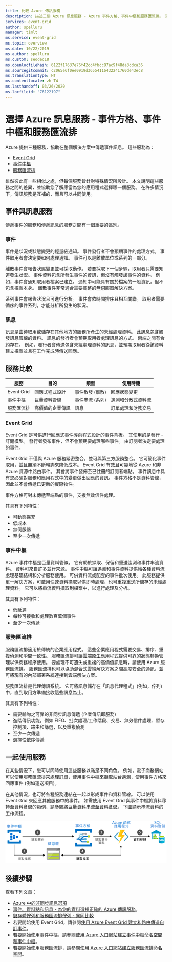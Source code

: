 ```yaml
---
title: 比較 Azure 傳訊服務
description: 描述三個 Azure 訊息服務 - Azure 事件方格、事件中樞和服務匯流排。 建議針對不同案例挑選服務。
services: event-grid
author: spelluru
manager: timlt
ms.service: event-grid
ms.topic: overview
ms.date: 10/22/2019
ms.author: spelluru
ms.custom: seodec18
ms.openlocfilehash: 6122f17637e76f42cc4fbcc87ac9f48da3cdca36
ms.sourcegitcommit: c2065e6f0ee0919d36554116432241760de43ec8
ms.translationtype: HT
ms.contentlocale: zh-TW
ms.lasthandoff: 03/26/2020
ms.locfileid: "76122197"
---
```

# <a name="choose-between-azure-messaging-services---event-grid-event-hubs-and-service-bus"></a>選擇 Azure 訊息服務 - 事件方格、事件中樞和服務匯流排

Azure 提供三種服務，協助在整個解決方案中傳遞事件訊息。 這些服務為：

* [Event Grid](/azure/event-grid/)
* [事件中樞](/azure/event-hubs/)
* [服務匯流排](/azure/service-bus-messaging/)

雖然彼此有一些相似之處，但每個服務皆針對特殊情況所設計。 本文說明這些服務之間的差異，並協助您了解應當為您的應用程式選擇哪一個服務。 在許多情況下，傳訊服務是互補的，而且可以共同使用。

## <a name="event-vs-message-services"></a>事件與訊息服務

傳遞事件的服務和傳遞訊息的服務之間有一個重要的區別。

### <a name="event"></a>事件

事件是狀況或狀態變更的輕量級通知。 事件發行者不會預期事件的處理方式。 事件取用者會決定要如何處理通知。 事件可以是離散單位或系列的一部分。

離散事件會報告狀態變更並可採取動作。 若要採取下一個步驟，取用者只需要知道發生狀況。 事件資料包含所發生事件的資訊，但沒有觸發該事件的資料。 例如，事件會通知取用者檔案已建立。 通知中可能具有關於檔案的一般資訊，但不包含檔案本身。 離散事件非常適合需要調整的[無伺服器](https://azure.com/serverless)解決方案。

系列事件會報告狀況且可進行分析。 事件會依時間排序且相互關聯。 取用者需要循序的事件系列，才能分析所發生的狀況。

### <a name="message"></a>訊息

訊息是由待取用或儲存在其他地方的服務所產生的未經處理資料。 此訊息包含觸發訊息管線的資料。 訊息的發行者會預期取用者處理訊息的方式。 兩端之間有合約存在。 例如，發行者會傳送包含未經處理資料的訊息，並預期取用者從該資料建立檔案並且在工作完成時傳送回應。

## <a name="comparison-of-services"></a>服務比較

| 服務 | 目的 | 類型 | 使用時機 |
| ------- | ------- | ---- | ----------- |
| Event Grid | 回應式程式設計 | 事件散發 (離散) | 回應狀態變更 |
| 事件中樞 | 巨量資料管線 | 事件串流 (系列) | 遙測和分散式資料流 |
| 服務匯流排 | 高價值的企業傳訊 | 訊息 | 訂單處理和財務交易 |

### <a name="event-grid"></a>Event Grid

Event Grid 是可供進行回應式事件導向程式設計的事件背板。 其使用的是發行 - 訂閱模型。 發行者發布事件，但不會預期要處理哪些事件。 由訂閱者決定要處理的事件。

Event Grid 不僅與 Azure 服務緊密整合，並可與第三方服務整合。 它可簡化事件取用，並且無須不斷輪詢來降低成本。 Event Grid 有效且可靠地從 Azure 和非 Azure 資源中路由事件。 其會將事件發佈至已註冊的訂閱者端點。 事件訊息中具有您必須對服務和應用程式中的變更做出回應的資訊。 事件方格不是資料管線，因此並不會傳遞已更新的實際物件。

事件方格可對未傳遞至端點的事件，支援無效信件處理。

其具有下列特性︰

* 可動態擴充
* 低成本
* 無伺服器
* 至少一次傳遞

### <a name="event-hubs"></a>事件中樞

Azure 事件中樞是巨量資料管線。 它有助於擷取、保留和重送遙測和事件串流資料。 資料可來自許多並行來源。 事件中樞可讓遙測和事件資料提供給各種資料流處理基礎結構和分析服務使用。 可供資料流或配套的事件批次使用。 此服務提供單一解決方案，可啟用快速資料擷取以供即時處理，也可重複重送所儲存的未經處理資料。 它可以將串流資料擷取到檔案中，以進行處理及分析。

其具有下列特性︰

* 低延遲
* 每秒可接收和處理數百萬個事件
* 至少一次傳遞

### <a name="service-bus"></a>服務匯流排

服務匯流排適用於傳統的企業應用程式。 這些企業應用程式需要交易、排序、重複偵測和瞬間一致性。 服務匯流排可讓[雲端原生](https://azure.microsoft.com/overview/cloudnative/)應用程式提供可靠的狀態轉換管理以供商務程序使用。 要處理不可遺失或重複的高價值訊息時，請使用 Azure 服務匯流排。 服務匯流排也可以協助混合式雲端解決方案之間高度安全的通訊，並可將現有的內部部署系統連接到雲端解決方案。

服務匯流排是代理傳訊系統。 它可將訊息儲存在「訊息代理程式」(例如，佇列) 中，直到取用方準備接收這些訊息為止。

其具有下列特性︰

* 需要輪詢之可靠的非同步訊息傳遞 (企業傳訊即服務)
* 進階傳訊功能，例如 FIFO、批次處理/工作階段、交易、無效信件處理、暫存控制項、路由和篩選，以及重複偵測
* 至少一次傳遞
* 選擇性依序傳遞

## <a name="use-the-services-together"></a>一起使用服務

在某些情況下，您可以同時使用這些服務以滿足不同角色。 例如，電子商務網站可以使用服務匯流排來處理訂單，使用事件中樞來擷取站台遙測，使用事件方格來回應事件 (例如運送項目)。

在其他情況，也可將各種服務連結在一起以形成事件和資料管線。 可以使用 Event Grid 來回應其他服務中的事件。 如需使用 Event Grid 與事件中樞將資料移轉至資料倉儲的範例，請參閱[將巨量資料串流至資料倉儲](event-grid-event-hubs-integration.md)。 下圖顯示串流資料的工作流程。

![串流資料概觀](./media/compare-messaging-services/overview.png)

## <a name="next-steps"></a>後續步驟
查看下列文章： 
- [Azure 中的非同步訊息選項](/azure/architecture/guide/technology-choices/messaging)
- [事件、資料點和訊息 - 為您的資料選擇正確的 Azure 傳訊服務](https://azure.microsoft.com/blog/events-data-points-and-messages-choosing-the-right-azure-messaging-service-for-your-data/)。
- [儲存體佇列和服務匯流排佇列 - 異同比較](../service-bus-messaging/service-bus-azure-and-service-bus-queues-compared-contrasted.md)
- 若要開始使用 Event Grid，請參閱[使用 Azure Event Grid 建立和路由傳送自訂事件](custom-event-quickstart.md)。
- 若要開始使用事件中樞，請參閱[使用 Azure 入口網站建立事件中樞命名空間和事件中樞](../event-hubs/event-hubs-create.md)。
- 若要開始使用服務匯流排，請參閱[使用 Azure 入口網站建立服務匯流排命名空間](../service-bus-messaging/service-bus-create-namespace-portal.md)。
